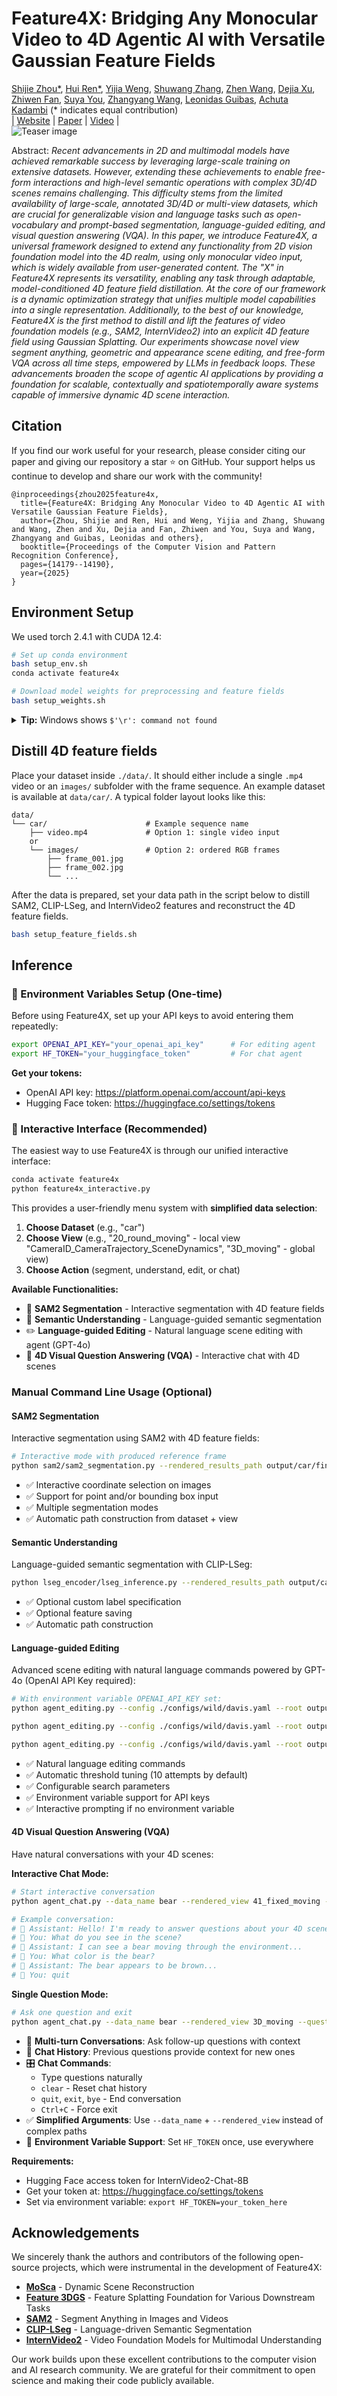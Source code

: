 # Feature4X: Bridging Any Monocular Video to 4D Agentic AI with Versatile Gaussian Feature Fields
<a href="https://shijiezhou-ucla.github.io/" target="_blank">Shijie Zhou*</a>, <a href="https://rhfeiyang.github.io" target="_blank">Hui Ren*</a>, <a href="https://yijiaweng.github.io/" target="_blank">Yijia Weng</a>, <a href="https://www.linkedin.com/in/shuwang-zhang" target="_blank">Shuwang Zhang</a>, <a href="https://zhenwangwz.github.io/" target="_blank">Zhen Wang</a>, <a href="https://ir1d.github.io/" target="_blank">Dejia Xu</a>, <a href="https://zhiwenfan.github.io/" target="_blank">Zhiwen Fan</a>, <a href="https://scholar.google.com/citations?user=LkpA-L0AAAAJ&hl=en" target="_blank">Suya You</a>, <a href="https://vita-group.github.io/" target="_blank">Zhangyang Wang</a>, <a href="https://profiles.stanford.edu/leonidas-guibas" target="_blank">Leonidas Guibas</a>, <a href="https://samueli.ucla.edu/people/achuta-kadambi/" target="_blank">Achuta Kadambi</a> (* indicates equal contribution)<br>
| [Website](https://feature4x.github.io/) | [Paper](https://arxiv.org/pdf/2503.20776) | [Video](https://www.youtube.com/watch?v=-LQsnYFkciw) | <br>
![Teaser image](assets/thumbnail.png)



Abstract: *Recent advancements in 2D and multimodal models have achieved remarkable success by leveraging large-scale training on extensive datasets. However, extending these achievements to enable free-form interactions and high-level semantic operations with complex 3D/4D scenes remains challenging. This difficulty stems from the limited availability of large-scale, annotated 3D/4D or multi-view datasets, which are crucial for generalizable vision and language tasks such as open-vocabulary and prompt-based segmentation, language-guided editing, and visual question answering (VQA). In this paper, we introduce Feature4X, a universal framework designed to extend any functionality from 2D vision foundation model into the 4D realm, using only monocular video input, which is widely available from user-generated content. The "X" in Feature4X represents its versatility, enabling any task through adaptable, model-conditioned 4D feature field distillation. At the core of our framework is a dynamic optimization strategy that unifies multiple model capabilities into a single representation. Additionally, to the best of our knowledge, Feature4X is the first method to distill and lift the features of video foundation models (e.g., SAM2, InternVideo2) into an explicit 4D feature field using Gaussian Splatting. Our experiments showcase novel view segment anything, geometric and appearance scene editing, and free-form VQA across all time steps, empowered by LLMs in feedback loops. These advancements broaden the scope of agentic AI applications by providing a foundation for scalable, contextually and spatiotemporally aware systems capable of immersive dynamic 4D scene interaction.*

<section class="section" id="BibTeX">
  <div class="container is-max-desktop content">
    <h2 class="title">Citation</h2>
    <p>
      If you find our work useful for your research, please consider citing our paper and giving our repository a star ⭐ on GitHub. Your support helps us continue to develop and share our work with the community!
    </p>
    <pre><code>@inproceedings{zhou2025feature4x,
  title={Feature4X: Bridging Any Monocular Video to 4D Agentic AI with Versatile Gaussian Feature Fields},
  author={Zhou, Shijie and Ren, Hui and Weng, Yijia and Zhang, Shuwang and Wang, Zhen and Xu, Dejia and Fan, Zhiwen and You, Suya and Wang, Zhangyang and Guibas, Leonidas and others},
  booktitle={Proceedings of the Computer Vision and Pattern Recognition Conference},
  pages={14179--14190},
  year={2025}
}
</code></pre>
  </div>
</section>

## Environment Setup
We used torch 2.4.1 with CUDA 12.4:
```bash
# Set up conda environment
bash setup_env.sh
conda activate feature4x

# Download model weights for preprocessing and feature fields
bash setup_weights.sh
```

<details>
<summary><strong>Tip:</strong> Windows shows <code>$'\r': command not found</code></summary>

```
sed -i 's/\r$//' setup_weights.sh
```

</details>

## Distill 4D feature fields
Place your dataset inside `./data/`. It should either include a single `.mp4` video or an `images/` subfolder with the frame sequence. An example dataset is available at `data/car/`. A typical folder layout looks like this:

```
data/
└── car/                      # Example sequence name
    ├── video.mp4             # Option 1: single video input
    or
    └── images/               # Option 2: ordered RGB frames
        ├── frame_001.jpg
        ├── frame_002.jpg
        └── ...
```

After the data is prepared, set your data path in the script below to distill SAM2, CLIP-LSeg, and InternVideo2 features and reconstruct the 4D feature fields.

```bash
bash setup_feature_fields.sh
```

## Inference

### 🔧 Environment Variables Setup (One-time)
Before using Feature4X, set up your API keys to avoid entering them repeatedly:

```bash
export OPENAI_API_KEY="your_openai_api_key"      # For editing agent
export HF_TOKEN="your_huggingface_token"         # For chat agent
```

**Get your tokens:**
- OpenAI API key: https://platform.openai.com/account/api-keys
- Hugging Face token: https://huggingface.co/settings/tokens

### 🌟 Interactive Interface (Recommended)
The easiest way to use Feature4X is through our unified interactive interface:

```bash
conda activate feature4x
python feature4x_interactive.py
```

This provides a user-friendly menu system with **simplified data selection**:

1. **Choose Dataset** (e.g., "car")
2. **Choose View** (e.g., "20_round_moving" - local view "CameraID_CameraTrajectory_SceneDynamics", "3D_moving" - global view)
3. **Choose Action** (segment, understand, edit, or chat)

**Available Functionalities:**
- 🎯 **SAM2 Segmentation** - Interactive segmentation with 4D feature fields
- 🧠 **Semantic Understanding** - Language-guided semantic segmentation  
- ✏️ **Language-guided Editing** - Natural language scene editing with agent (GPT-4o)
- 💬 **4D Visual Question Answering (VQA)** - Interactive chat with 4D scenes

### Manual Command Line Usage (Optional)

#### SAM2 Segmentation
Interactive segmentation using SAM2 with 4D feature fields:

```bash
# Interactive mode with produced reference frame
python sam2/sam2_segmentation.py --rendered_results_path output/car/final_viz/20_round_moving/rendered_results.pth
```

- ✅ Interactive coordinate selection on images
- ✅ Support for point and/or bounding box input
- ✅ Multiple segmentation modes
- ✅ Automatic path construction from dataset + view

#### Semantic Understanding
Language-guided semantic segmentation with CLIP-LSeg:

```bash
python lseg_encoder/lseg_inference.py --rendered_results_path output/car/final_viz/20_round_moving/rendered_results.pth --labels car,building,sky,road --save_features
```
- ✅ Optional custom label specification
- ✅ Optional feature saving
- ✅ Automatic path construction

#### Language-guided Editing
Advanced scene editing with natural language commands powered by GPT-4o (OpenAI API Key required):

```bash
# With environment variable OPENAI_API_KEY set:
python agent_editing.py --config ./configs/wild/davis.yaml --root output/car --user_prompt 'Make the color of the car look like Bumblebee' --num_attempt 10 --threshold_lb 0.85 --threshold_ub 0.95

python agent_editing.py --config ./configs/wild/davis.yaml --root output/car --user_prompt 'Delete the car' --num_attempt 10 --threshold_lb 0.85 --threshold_ub 0.95

python agent_editing.py --config ./configs/wild/davis.yaml --root output/car --user_prompt 'Extract the car' --num_attempt 10 --threshold_lb 0.85 --threshold_ub 0.95
```

- ✅ Natural language editing commands
- ✅ Automatic threshold tuning (10 attempts by default)
- ✅ Configurable search parameters
- ✅ Environment variable support for API keys
- ✅ Interactive prompting if no environment variable

#### 4D Visual Question Answering (VQA)
Have natural conversations with your 4D scenes:

**Interactive Chat Mode:**
```bash
# Start interactive conversation
python agent_chat.py --data_name bear --rendered_view 41_fixed_moving --interactive

# Example conversation:
# 🤖 Assistant: Hello! I'm ready to answer questions about your 4D scene.
# 👤 You: What do you see in the scene?
# 🤖 Assistant: I can see a bear moving through the environment...
# 👤 You: What color is the bear?
# 🤖 Assistant: The bear appears to be brown...
# 👤 You: quit
```

**Single Question Mode:**
```bash
# Ask one question and exit
python agent_chat.py --data_name bear --rendered_view 3D_moving --question "What do you see?"
```
- 💬 **Multi-turn Conversations**: Ask follow-up questions with context
- 🧠 **Chat History**: Previous questions provide context for new ones
- 🎛️ **Chat Commands**: 
  - Type questions naturally
  - `clear` - Reset chat history
  - `quit`, `exit`, `bye` - End conversation
  - `Ctrl+C` - Force exit
- ✅ **Simplified Arguments**: Use `--data_name` + `--rendered_view` instead of complex paths
- 🔐 **Environment Variable Support**: Set `HF_TOKEN` once, use everywhere

**Requirements:**
- Hugging Face access token for InternVideo2-Chat-8B
- Get your token at: https://huggingface.co/settings/tokens
- Set via environment variable: `export HF_TOKEN=your_token_here`

## Acknowledgements

We sincerely thank the authors and contributors of the following open-source projects, which were instrumental in the development of Feature4X:

- **[MoSca](https://github.com/csbhr/MoSca)** - Dynamic Scene Reconstruction
- **[Feature 3DGS](https://github.com/ShijieZhou-UCLA/feature-3dgs)** - Feature Splatting Foundation for Various Downstream Tasks  
- **[SAM2](https://github.com/facebookresearch/segment-anything-2)** - Segment Anything in Images and Videos
- **[CLIP-LSeg](https://github.com/isl-org/lang-seg)** - Language-driven Semantic Segmentation
- **[InternVideo2](https://github.com/OpenGVLab/InternVideo/tree/main/InternVideo2)** - Video Foundation Models for Multimodal Understanding

Our work builds upon these excellent contributions to the computer vision and AI research community. We are grateful for their commitment to open science and making their code publicly available.


